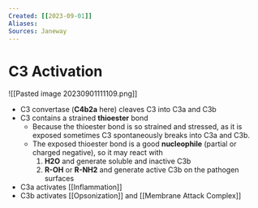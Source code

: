 ```yaml
---
Created: [[2023-09-01]]
Aliases: 
Sources: Janeway
---
```

# C3 Activation
![[Pasted image 20230901111109.png]]
- C3 convertase (**C4b2a** here) cleaves C3 into C3a and C3b
- C3 contains a strained **thioester** bond
	- Because the thioester bond is so strained and stressed, as it is exposed sometimes C3 spontaneously breaks into C3a and C3b. 
	- The exposed thioester bond is a good **nucleophile** (partial or charged negative), so it may react with 
	  1. **H2O** and generate soluble and inactive C3b
	  2. **R-OH** or **R-NH2** and generate active C3b on the pathogen surfaces
- C3a activates [[Inflammation]]
- C3b activates [[Opsonization]] and [[Membrane Attack Complex]]
